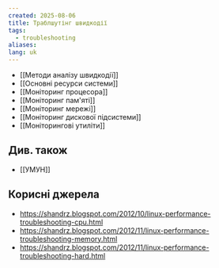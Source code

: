 ```yaml
---
created: 2025-08-06
title: Траблшутінг швидкодії
tags:
  - troubleshooting
aliases: 
lang: uk
---
```


- [[Методи аналізу швидкодії]]
- [[Основні ресурси системи]]
- [[Моніторинг процесора]]
- [[Моніторинг пам'яті]]
- [[Моніторинг мережі]]
- [[Моніторинг дискової підсистеми]]
- [[Моніторингові утиліти]]

## Див. також

- [[УМУН]]

## Корисні джерела

- https://shandrz.blogspot.com/2012/10/linux-performance-troubleshooting-cpu.html
- https://shandrz.blogspot.com/2012/11/linux-performance-troubleshooting-memory.html
- https://shandrz.blogspot.com/2012/11/linux-performance-troubleshooting-hard.html